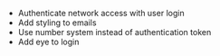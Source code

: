 - Authenticate network access with user login
- Add styling to emails
- Use number system instead of authentication token
- Add eye to login

